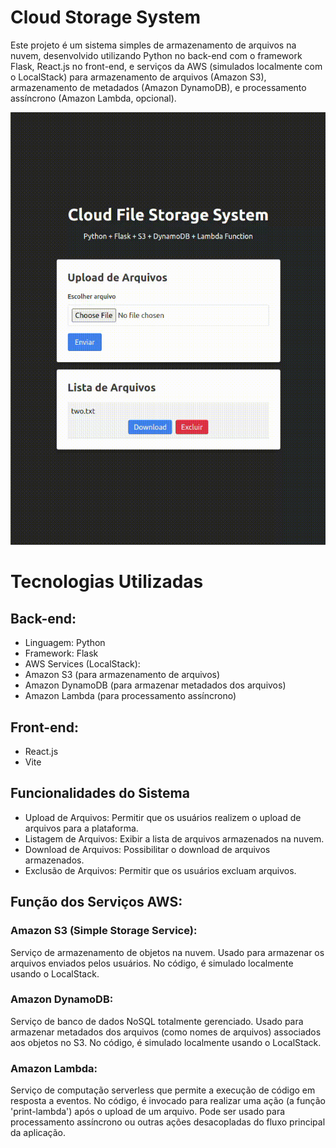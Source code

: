 # Cloud Storage System
Este projeto é um sistema simples de armazenamento de arquivos na nuvem, desenvolvido utilizando Python no back-end com o framework Flask, React.js no front-end, e serviços da AWS (simulados localmente com o LocalStack) para armazenamento de arquivos (Amazon S3), armazenamento de metadados (Amazon DynamoDB), e processamento assíncrono (Amazon Lambda, opcional).

![Gif](./cloud-app.gif)

# Tecnologias Utilizadas
## Back-end:
- Linguagem: Python
- Framework: Flask
- AWS Services (LocalStack):
- Amazon S3 (para armazenamento de arquivos)
- Amazon DynamoDB (para armazenar metadados dos arquivos)
- Amazon Lambda (para processamento assíncrono)
## Front-end:
- React.js
- Vite
## Funcionalidades do Sistema
- Upload de Arquivos: Permitir que os usuários realizem o upload de arquivos para a plataforma.
- Listagem de Arquivos:
Exibir a lista de arquivos armazenados na nuvem.
- Download de Arquivos:
Possibilitar o download de arquivos armazenados.
- Exclusão de Arquivos:
Permitir que os usuários excluam arquivos.

## Função dos Serviços AWS:

### Amazon S3 (Simple Storage Service):

Serviço de armazenamento de objetos na nuvem.
Usado para armazenar os arquivos enviados pelos usuários.
No código, é simulado localmente usando o LocalStack.
### Amazon DynamoDB:

Serviço de banco de dados NoSQL totalmente gerenciado.
Usado para armazenar metadados dos arquivos (como nomes de arquivos) associados aos objetos no S3.
No código, é simulado localmente usando o LocalStack.
### Amazon Lambda:

Serviço de computação serverless que permite a execução de código em resposta a eventos.
No código, é invocado para realizar uma ação (a função 'print-lambda') após o upload de um arquivo.
Pode ser usado para processamento assíncrono ou outras ações desacopladas do fluxo principal da aplicação.




